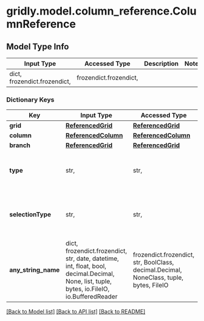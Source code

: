 # gridly.model.column_reference.ColumnReference

## Model Type Info
Input Type | Accessed Type | Description | Notes
------------ | ------------- | ------------- | -------------
dict, frozendict.frozendict,  | frozendict.frozendict,  |  | 

### Dictionary Keys
Key | Input Type | Accessed Type | Description | Notes
------------ | ------------- | ------------- | ------------- | -------------
**grid** | [**ReferencedGrid**](ReferencedGrid.md) | [**ReferencedGrid**](ReferencedGrid.md) |  | [optional] 
**column** | [**ReferencedColumn**](ReferencedColumn.md) | [**ReferencedColumn**](ReferencedColumn.md) |  | [optional] 
**branch** | [**ReferencedGrid**](ReferencedGrid.md) | [**ReferencedGrid**](ReferencedGrid.md) |  | [optional] 
**type** | str,  | str,  |  | [optional] must be one of ["row", "cell", ] 
**selectionType** | str,  | str,  |  | [optional] must be one of ["single", "multiple", ] 
**any_string_name** | dict, frozendict.frozendict, str, date, datetime, int, float, bool, decimal.Decimal, None, list, tuple, bytes, io.FileIO, io.BufferedReader | frozendict.frozendict, str, BoolClass, decimal.Decimal, NoneClass, tuple, bytes, FileIO | any string name can be used but the value must be the correct type | [optional]

[[Back to Model list]](../../README.md#documentation-for-models) [[Back to API list]](../../README.md#documentation-for-api-endpoints) [[Back to README]](../../README.md)

